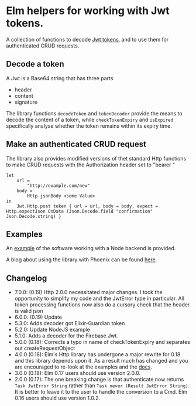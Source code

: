 # Elm helpers for working with Jwt tokens.

A collection of functions to decode [Jwt tokens](https://jwt.io/), and to use them for authenticated CRUD requests.

## Decode a token

A Jwt is a Base64 string that has three parts

 - header
 - content
 - signature

The library functions `decodeToken` and `tokenDecoder` provide the means to decode the content of a token, while `checkTokenExpiry` and `isExpired` specifically analyse whether the token remains within its expiry time.

## Make an authenticated CRUD request

The library also provides modified versions of thet standard Http functions to make CRUD requests with the Authorization header set to "bearer <token>"

    let
        url =
            "http://example.com/new"
        body =
            Http.jsonBody <some Value>
    in
        Jwt.Http.post token { url = url, body = body, expect = Http.expectJson OnData (Json.Decode.field "confirmation" Json.Decode.string) }


## Examples

An [example](https://github.com/simonh1000/elm-jwt/tree/master/examples) of the software working with a Node backend is provided.

A blog about using the library with Phoenix can be found [here](http://simonh1000.github.io/2016/05/phoenix-elm-json-web-tokens/).

## Changelog

* 7.0.0: (0.19) Http 2.0.0 necessitated major changes. I took the opportunity to simplify my code and the JwtError type in particular. All token processing functions now also do a cursory check that the header is valid json
* 6.0.0: (0.19) Update
* 5.3.0: Adds decoder got Elixir-Guardian token
* 5.2.0: Update NodeJS example
* 5.1.0: Adds a decoder for the Firebase Jwt.
* 5.0.0 (0.18): Corrects a typo in name of checkTokenExpiry and separates out createRequestObject
* 4.0.0 (0.18): Elm's Http library has undergone a major rewrite for 0.18 and this library depends upon it. As a result much has changed and you are encouraged to re-look at the examples and the [docs](http://package.elm-lang.org/packages/simonh1000/elm-jwt/latest/Jwt).
* 3.0.0 (0.18): Elm 0.17 users should use version 2.0.0.
* 2.0.0 (0.17): The one breaking change is that authenticate now returns `Task JwtError String` rather than `Task never (Result JwtError String)`. It is better to leave it to the user to handle the conversion to a Cmd. Elm 0.16 users should use version 1.0.2.
